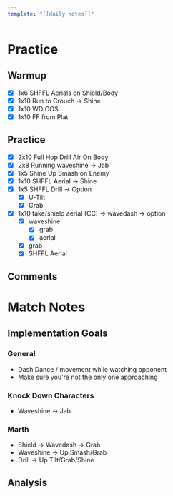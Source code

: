 ```yaml
---
template: "[[daily notes]]"
---
```

# Practice
## Warmup
- [x] 1x6 SHFFL Aerials on Shield/Body
- [x] 1x10 Run to Crouch -> Shine
- [x] 1x10 WD OOS
- [x] 1x10 FF from Plat
## Practice
- [x] 2x10 Full Hop Drill Air On Body
- [x] 2x8 Running waveshine -> Jab
- [x] 1x5 Shine Up Smash on Enemy
- [x] 1x10 SHFFL Aerial -> Shine
- [x] 1x5 SHFFL Drill -> Option
	- [x] U-Tilt
	- [x] Grab
- [x] 1x10 take/shield aerial (CC) -> wavedash -> option
	- [x] waveshine
		- [x] grab
		- [x] aerial
	- [x] grab
	- [x] SHFFL Aerial
## Comments

# Match Notes
## Implementation Goals
### General
- Dash Dance / movement while watching opponent
- Make sure you're not the only one approaching
### Knock Down Characters
- Waveshine -> Jab
### Marth
- Shield -> Wavedash -> Grab
- Waveshine -> Up Smash/Grab
- Drill -> Up Tilt/Grab/Shine
## Analysis
